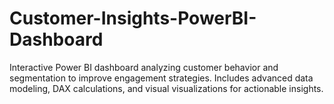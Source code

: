 # Customer-Insights-PowerBI-Dashboard
Interactive Power BI dashboard analyzing customer behavior and segmentation to improve engagement strategies. Includes advanced data modeling, DAX calculations, and visual visualizations for actionable insights.
